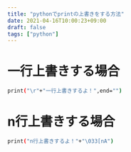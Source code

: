 ```yaml
---
title: "pythonでprintの上書きをする方法"
date: 2021-04-16T10:00:23+09:00
draft: false
tags: ["python"] 
---
```

<!--more-->

# 一行上書きする場合
```bash
print("\r"+"一行上書きするよ！",end="")
```
# n行上書きする場合
```bash
print("n行上書きするよ！"+"\033[nA")
```